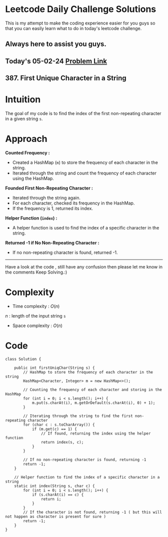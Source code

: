 # Leetcode Daily Challenge Solutions

This is my attempt to make the coding experience easier for you guys so that you can easily learn what to do in today's leetcode challenge.

## Always here to assist you guys.

## Today's 05-02-24 [Problem Link](https://leetcode.com/problems/first-unique-character-in-a-string/description/)
## 387. First Unique Character in a String

# Intuition
<!-- Describe your first thoughts on how to solve this problem. -->
The goal of my code is to find the index of the first non-repeating character in a given string `s`.

# Approach
<!-- Describe your approach to solving the problem. -->
**Counted Frequency :** 
   - Created a HashMap (`m`) to store the frequency of each character in the string.
   - Iterated through the string and count the frequency of each character using the HashMap.

**Founded First Non-Repeating Character :**
   - Iterated through the string again.
   - For each character, checked its frequency in the HashMap.
   - If the frequency is 1, returned its index.
   
**Helper Function (`index`) :**
   - A helper function is used to find the index of a specific character in the string.

**Returned -1 if No Non-Repeating Character :**
   - If no non-repeating character is found, returned -1.

---
Have a look at the code , still have any confusion then please let me know in the comments
Keep Solving.:)

# Complexity
- Time complexity : $O(n)$
<!-- Add your time complexity here, e.g. $$O(n)$$ -->
$n$ :  length of the input string `s`
- Space complexity : $O(n)$
<!-- Add your space complexity here, e.g. $$O(n)$$ -->

# Code
```
class Solution {
    
    public int firstUniqChar(String s) {
        // HashMap to store the frequency of each character in the string
        HashMap<Character, Integer> m = new HashMap<>();
        
        // Counting the frequency of each character and storing in the HashMap
        for (int i = 0; i < s.length(); i++) {
            m.put(s.charAt(i), m.getOrDefault(s.charAt(i), 0) + 1);
        }
        
        // Iterating through the string to find the first non-repeating character
        for (char c : s.toCharArray()) {
            if (m.get(c) == 1) {
                // If found, returning the index using the helper function
                return index(s, c);
            }
        }
        
        // If no non-repeating character is found, returning -1
        return -1;
    }
    
    // Helper function to find the index of a specific character in a string
    static int index(String s, char c) {
        for (int i = 0; i < s.length(); i++) {
            if (s.charAt(i) == c) {
                return i;
            }
        }
        // If the character is not found, returning -1 ( but this will not happen as character is present for sure )
        return -1;
    }
}

```